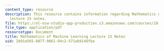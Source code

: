 ```yaml
---
content_type: resource
description: This resource contains information regarding Mathematics of machine learning
  lecture 15 notes.
file: https://ol-ocw-studio-app-production.s3.amazonaws.com/courses/18-657-mathematics-of-machine-learning-fall-2015/2b91e5658877966194c2571ab9146fba_MIT18_657F15_L15.pdf
file_type: application/pdf
resourcetype: Document
title: Mathematics of Machine Learning Lecture 15 Notes
uid: 2b91e565-8877-9661-94c2-571ab9146fba
---
```

